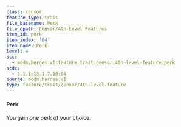 ```yaml
---
class: censor
feature_type: trait
file_basename: Perk
file_dpath: Censor/4th-Level Features
item_id: perk
item_index: '04'
item_name: Perk
level: 4
scc:
  - mcdm.heroes.v1:feature.trait.censor.4th-level-feature:perk
scdc:
  - 1.1.1:13.1.7.10:04
source: mcdm.heroes.v1
type: feature/trait/censor/4th-level-feature
---
```


#### Perk

You gain one perk of your choice.

